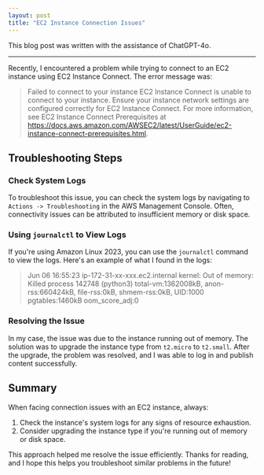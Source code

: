 ```yaml
---
layout: post
title: "EC2 Instance Connection Issues"
---
```


This blog post was written with the assistance of ChatGPT-4o.

---

Recently, I encountered a problem while trying to connect to an EC2 instance using EC2 Instance Connect. The error message was:

> Failed to connect to your instance
> EC2 Instance Connect is unable to connect to your instance. Ensure your instance network settings are configured correctly for EC2 Instance Connect. For more information, see EC2 Instance Connect Prerequisites at https://docs.aws.amazon.com/AWSEC2/latest/UserGuide/ec2-instance-connect-prerequisites.html.

## Troubleshooting Steps

### Check System Logs

To troubleshoot this issue, you can check the system logs by navigating to `Actions -> Troubleshooting` in the AWS Management Console. Often, connectivity issues can be attributed to insufficient memory or disk space.

### Using `journalctl` to View Logs

If you're using Amazon Linux 2023, you can use the `journalctl` command to view the logs. Here's an example of what I found in the logs:

> Jun 06 16:55:23 ip-172-31-xx-xxx.ec2.internal kernel: Out of memory: Killed process 142748 (python3) total-vm:1362008kB, anon-rss:660424kB, file-rss:0kB, shmem-rss:0kB, UID:1000 pgtables:1460kB oom_score_adj:0

### Resolving the Issue

In my case, the issue was due to the instance running out of memory. The solution was to upgrade the instance type from `t2.micro` to `t2.small`. After the upgrade, the problem was resolved, and I was able to log in and publish content successfully.

## Summary

When facing connection issues with an EC2 instance, always:

1. Check the instance's system logs for any signs of resource exhaustion.
2. Consider upgrading the instance type if you're running out of memory or disk space.

This approach helped me resolve the issue efficiently. Thanks for reading, and I hope this helps you troubleshoot similar problems in the future!
